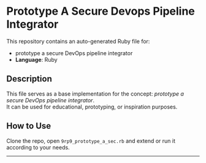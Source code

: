 # Prototype A Secure Devops Pipeline Integrator

This repository contains an auto-generated Ruby file for:

- prototype a secure DevOps pipeline integrator
- **Language**: Ruby

## Description

This file serves as a base implementation for the concept: *prototype a secure DevOps pipeline integrator*.  
It can be used for educational, prototyping, or inspiration purposes.

## How to Use

Clone the repo, open `9rp9_prototype_a_sec.rb` and extend or run it according to your needs.

---


